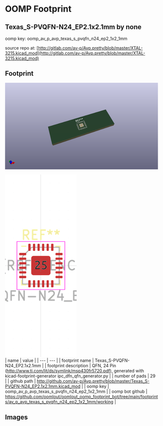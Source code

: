 # OOMP Footprint  
## Texas_S-PVQFN-N24_EP2.1x2.1mm  by none  
  
oomp key: oomp_av_p_avp_texas_s_pvqfn_n24_ep2_1x2_1mm  
  
source repo at: [http://gitlab.com/av-p/Avp.pretty/blob/master/XTAL-3215.kicad_mod](http://gitlab.com/av-p/Avp.pretty/blob/master/XTAL-3215.kicad_mod)  
## Footprint  
  
[![working_kicad_pcb_3d.png](working_kicad_pcb_3d_600.png)](working_kicad_pcb_3d.png)  
  
[![working.png](working_600.png)](working.png)  
| name | value | 
| --- | --- | 
| footprint name | Texas_S-PVQFN-N24_EP2.1x2.1mm | 
| footprint description | QFN, 24 Pin (http://www.ti.com/lit/ds/symlink/msp430fr5720.pdf), generated with kicad-footprint-generator ipc_dfn_qfn_generator.py | 
| number of pads | 29 | 
| github path | http://github.com/av-p/Avp.pretty/blob/master/Texas_S-PVQFN-N24_EP2.1x2.1mm.kicad_mod | 
| oomp key | oomp_av_p_avp_texas_s_pvqfn_n24_ep2_1x2_1mm | 
| oomp bot github | https://github.com/oomlout/oomlout_oomp_footprint_bot/tree/main/footprints/av_p_avp_texas_s_pvqfn_n24_ep2_1x2_1mm/working | 
## Images  
